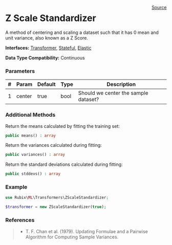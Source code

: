 <p><span style="float:right;"><a href="https://github.com/RubixML/RubixML/blob/master/src/Transformers/ZScaleStandardizer.php">Source</a></span></p>

# Z Scale Standardizer
A method of centering and scaling a dataset such that it has 0 mean and unit variance, also known as a Z Score.

**Interfaces:** [Transformer](#transformers), [Stateful](#stateful), [Elastic](#elastic)

**Data Type Compatibility:** Continuous

### Parameters
| # | Param | Default | Type | Description |
|---|---|---|---|---|
| 1 | center | true | bool | Should we center the sample dataset? |

### Additional Methods
Return the means calculated by fitting the training set:
```php
public means() : array
```

Return the variances calculated during fitting:
```php
public variances() : array
```

Return the standard deviations calculated during fitting:
```php
public stddevs() : array
```

### Example
```php
use Rubix\ML\Transformers\ZScaleStandardizer;

$transformer = new ZScaleStandardizer(true);
```

### References
>- T. F. Chan et al. (1979). Updating Formulae and a Pairwise Algorithm for Computing Sample Variances.